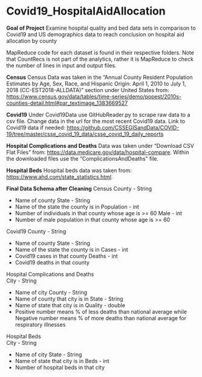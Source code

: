 # Covid19_HospitalAidAllocation
**Goal of Project**
Examine hospital quality and bed data sets in comparison to Covid19 and US demographics data to reach conclusion on hospital aid allocation by county

MapReduce code for each dataset is found in their respective folders. Note that CountRecs is not part of the analytics, rather it is MapReduce to check the number of lines in input and output files.

**Census**
Census Data was taken in the “Annual County Resident Population Estimates by Age, Sex, Race, and Hispanic Origin: April 1, 2010 to July 1, 2018 (CC-EST2018-ALLDATA)” section under United States from: 
https://www.census.gov/data/tables/time-series/demo/popest/2010s-counties-detail.html#par_textimage_1383669527

**Covid19**
Under Covid19Data use GitHubReader.py to scrape raw data to a csv file. Change data in the url for the most recent Covid19 data. 
Link to Covid19 data if needed: https://github.com/CSSEGISandData/COVID-19/tree/master/csse_covid_19_data/csse_covid_19_daily_reports

**Hospital Complications and Deaths**
Data was taken under “Download CSV Flat Files” from: https://data.medicare.gov/data/hospital-compare. Within the downloaded files use the “ComplicationsAndDeaths” file. 

**Hospital Beds**
Hospital beds data was taken from: https://www.ahd.com/state_statistics.html. 


**Final Data Schema after Cleaning**
Census
County - String 
- Name of county
State - String
- Name of the state the county is in
Population - int
- Number of individuals in that county whose age is >= 60
Male - int
- Number of male population in that county whose age is >= 60

Covid19 
County - String
- Name of county
State - String
- Name of the state the county is in 
Cases - int
- Covid19 cases in that county 
Deaths - int
- Covid19 deaths in that county

Hospital Complications and Deaths  
City - String
- Name of city
County - String
- Name of county that city is in
State - String
- Name of state that city is in
Quality - double
- Positive number means % of less deaths than national average while Negative number means % of more deaths than national average for respiratory illnesses

Hospital Beds  
City - String 
- Name of city
State - String
- Name of state that city is in
Beds - int
- Number of hospital beds in that city

